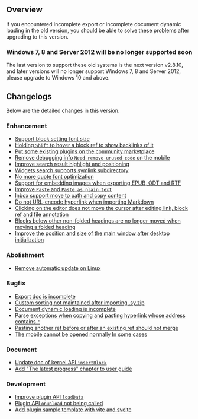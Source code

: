 ## Overview

If you encountered incomplete export or incomplete document dynamic loading in the old version, you should be able to solve these problems after upgrading to this version.

### Windows 7, 8 and Server 2012 will be no longer supported soon

The last version to support these old systems is the next version v2.8.10, and later versions will no longer support Windows 7, 8 and Server 2012, please upgrade to Windows 10 and above.

## Changelogs

Below are the detailed changes in this version.

### Enhancement

* [Support block setting font size](https://github.com/siyuan-note/siyuan/issues/7973)
* [Holding `Shift` to hover a block ref to show backlinks of it](https://github.com/siyuan-note/siyuan/issues/7999)
* [Put some existing plugins on the community marketplace](https://github.com/siyuan-note/siyuan/issues/8042)
* [Remove debugging info `Need remove unused code` on the mobile](https://github.com/siyuan-note/siyuan/issues/8272)
* [Improve search result highlight and positioning](https://github.com/siyuan-note/siyuan/issues/8274)
* [Widgets search supports symlink subdirectory](https://github.com/siyuan-note/siyuan/pull/8276)
* [No more quote font optimization](https://github.com/siyuan-note/siyuan/issues/8281)
* [Support for embedding images when exporting EPUB, ODT and RTF](https://github.com/siyuan-note/siyuan/issues/8288)
* [Improve `Paste` and `Paste as plain text`](https://github.com/siyuan-note/siyuan/issues/8289)
* [Inbox support move to path and copy content](https://github.com/siyuan-note/siyuan/issues/8296)
* [Do not URL-encode hyperlink when importing Markdown](https://github.com/siyuan-note/siyuan/issues/8302)
* [Clicking on the editor does not move the cursor after editing link, block ref and file annotation](https://github.com/siyuan-note/siyuan/issues/8315)
* [Blocks below other non-folded headings are no longer moved when moving a folded heading](https://github.com/siyuan-note/siyuan/issues/8321)
* [Improve the position and size of the main window after desktop initialization](https://github.com/siyuan-note/siyuan/issues/8326)

### Abolishment

* [Remove automatic update on Linux](https://github.com/siyuan-note/siyuan/issues/8275)

### Bugfix

* [Export doc is incomplete](https://github.com/siyuan-note/siyuan/issues/8279)
* [Custom sorting not maintained after importing .sy.zip](https://github.com/siyuan-note/siyuan/issues/8283)
* [Document dynamic loading is incomplete](https://github.com/siyuan-note/siyuan/issues/8285)
* [Parse exceptions when copying and pasting hyperlink whose address contains `"`](https://github.com/siyuan-note/siyuan/issues/8290)
* [Pasting another ref before or after an existing ref should not merge](https://github.com/siyuan-note/siyuan/issues/8309)
* [The mobile cannot be opened normally In some cases](https://github.com/siyuan-note/siyuan/issues/8320)

### Document

* [Update doc of kernel API `insertBlock`](https://github.com/siyuan-note/siyuan/issues/8270)
* [Add "The latest progress" chapter to user guide](https://github.com/siyuan-note/siyuan/issues/8306)

### Development

* [Improve plugin API `loadData`](https://github.com/siyuan-note/siyuan/issues/8273)
* [Plugin API `onunload` not being called](https://github.com/siyuan-note/siyuan/issues/8277)
* [Add plugin sample template with vite and svelte](https://github.com/siyuan-note/siyuan/issues/8311)
